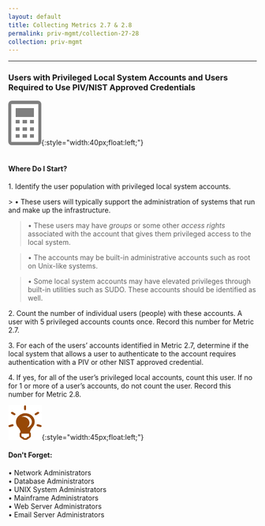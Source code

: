 ```yaml
---
layout: default
title: Collecting Metrics 2.7 & 2.8
permalink: priv-mgmt/collection-27-28
collection: priv-mgmt
---
```

---
### Users with Privileged Local System Accounts and Users Required to Use PIV/NIST Approved Credentials

![calc logo](../img/calc.png){:style="width:40px;float:left;"}<br><br>
#### Where Do I Start? <br>
<p>
1. Identify the user population with privileged local system accounts.</p>
> •  These users will typically support the administration of systems that run and make up the infrastructure.

> •  These users may have *groups* or some other *access rights* associated with the account that gives them privileged access to the local system.

> •  The accounts may be built-in administrative accounts such as root on Unix-like systems.

> •  Some local system accounts may have elevated privileges through built-in utilities such as SUDO. These accounts should be identified as well.

<p> 2. Count the number of individual users (people) with these accounts. A user with 5 privileged accounts counts once. Record this number for Metric 2.7.</p>
<p> 3. For each of the users’ accounts identified in Metric 2.7, determine if the local system that allows a user to authenticate to the account requires authentication with a PIV or other NIST approved credential.</p>
<p> 4. If yes, for all of the user’s privileged local accounts, count this user. If no for 1 or more of a user’s accounts, do not count the user. Record this number for Metric 2.8.</p>

![light bulb logo](../img/ahabrn.png){:style="width:45px;float:left;"}
<div class="usa-alert usa-alert;">
  <div class="usa-alert-body">
  <p class="usa-alert-text"><H4>Don't Forget:</H4>
•  Network Administrators
<br>•  Database Administrators
<br>•  UNIX System Administrators
<br>•  Mainframe Administrators
<br>•  Web Server Administrators
<br>•  Email Server Administrators</p>
</div>
</div>
